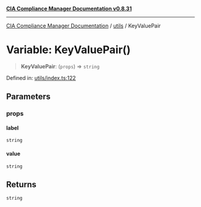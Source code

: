 [**CIA Compliance Manager Documentation v0.8.31**](../../README.md)

***

[CIA Compliance Manager Documentation](../../modules.md) / [utils](../README.md) / KeyValuePair

# Variable: KeyValuePair()

> **KeyValuePair**: (`props`) => `string`

Defined in: [utils/index.ts:122](https://github.com/Hack23/cia-compliance-manager/blob/85c025371255f412469ec0119911b7cb143a6212/src/utils/index.ts#L122)

## Parameters

### props

#### label

`string`

#### value

`string`

## Returns

`string`
